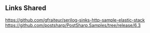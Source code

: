 Links Shared
------------
https://github.com/gfraiteur/serilog-sinks-http-sample-elastic-stack
https://github.com/postsharp/PostSharp.Samples/tree/release/6.3
